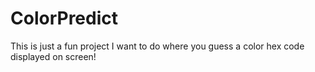 # ColorPredict

This is just a fun project I want to do where you guess a color hex code displayed on screen!

